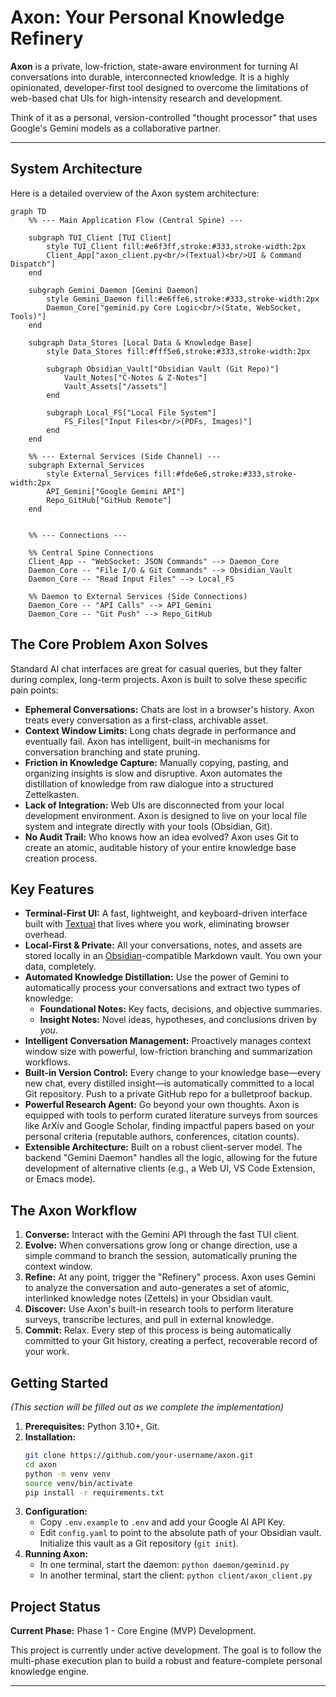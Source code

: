 # Axon: Your Personal Knowledge Refinery

**Axon** is a private, low-friction, state-aware environment for turning AI conversations into durable, interconnected knowledge. It is a highly opinionated, developer-first tool designed to overcome the limitations of web-based chat UIs for high-intensity research and development.

Think of it as a personal, version-controlled "thought processor" that uses Google's Gemini models as a collaborative partner.

---

## System Architecture

Here is a detailed overview of the Axon system architecture:

```mermaid
graph TD
    %% --- Main Application Flow (Central Spine) ---
    
    subgraph TUI_Client [TUI Client]
        style TUI_Client fill:#e6f3ff,stroke:#333,stroke-width:2px
        Client_App["axon_client.py<br/>(Textual)<br/>UI & Command Dispatch"]
    end

    subgraph Gemini_Daemon [Gemini Daemon]
        style Gemini_Daemon fill:#e6ffe6,stroke:#333,stroke-width:2px
        Daemon_Core["geminid.py Core Logic<br/>(State, WebSocket, Tools)"]
    end

    subgraph Data_Stores [Local Data & Knowledge Base]
        style Data_Stores fill:#fff5e6,stroke:#333,stroke-width:2px
        
        subgraph Obsidian_Vault["Obsidian Vault (Git Repo)"]
            Vault_Notes["C-Notes & Z-Notes"]
            Vault_Assets["/assets"]
        end

        subgraph Local_FS["Local File System"]
            FS_Files["Input Files<br/>(PDFs, Images)"]
        end
    end

    %% --- External Services (Side Channel) ---
    subgraph External_Services
        style External_Services fill:#fde6e6,stroke:#333,stroke-width:2px
        API_Gemini["Google Gemini API"]
        Repo_GitHub["GitHub Remote"]
    end


    %% --- Connections ---

    %% Central Spine Connections
    Client_App -- "WebSocket: JSON Commands" --> Daemon_Core
    Daemon_Core -- "File I/O & Git Commands" --> Obsidian_Vault
    Daemon_Core -- "Read Input Files" --> Local_FS
    
    %% Daemon to External Services (Side Connections)
    Daemon_Core -- "API Calls" --> API_Gemini
    Daemon_Core -- "Git Push" --> Repo_GitHub
```

## The Core Problem Axon Solves

Standard AI chat interfaces are great for casual queries, but they falter during complex, long-term projects. Axon is built to solve these specific pain points:

*   **Ephemeral Conversations:** Chats are lost in a browser's history. Axon treats every conversation as a first-class, archivable asset.
*   **Context Window Limits:** Long chats degrade in performance and eventually fail. Axon has intelligent, built-in mechanisms for conversation branching and state pruning.
*   **Friction in Knowledge Capture:** Manually copying, pasting, and organizing insights is slow and disruptive. Axon automates the distillation of knowledge from raw dialogue into a structured Zettelkasten.
*   **Lack of Integration:** Web UIs are disconnected from your local development environment. Axon is designed to live on your local file system and integrate directly with your tools (Obsidian, Git).
*   **No Audit Trail:** Who knows how an idea evolved? Axon uses Git to create an atomic, auditable history of your entire knowledge base creation process.

## Key Features

*   **Terminal-First UI:** A fast, lightweight, and keyboard-driven interface built with [Textual](https://github.com/Textualize/textual) that lives where you work, eliminating browser overhead.
*   **Local-First & Private:** All your conversations, notes, and assets are stored locally in an [Obsidian](https://obsidian.md/)-compatible Markdown vault. You own your data, completely.
*   **Automated Knowledge Distillation:** Use the power of Gemini to automatically process your conversations and extract two types of knowledge:
    *   **Foundational Notes:** Key facts, decisions, and objective summaries.
    *   **Insight Notes:** Novel ideas, hypotheses, and conclusions driven by *you*.
*   **Intelligent Conversation Management:** Proactively manages context window size with powerful, low-friction branching and summarization workflows.
*   **Built-in Version Control:** Every change to your knowledge base—every new chat, every distilled insight—is automatically committed to a local Git repository. Push to a private GitHub repo for a bulletproof backup.
*   **Powerful Research Agent:** Go beyond your own thoughts. Axon is equipped with tools to perform curated literature surveys from sources like ArXiv and Google Scholar, finding impactful papers based on your personal criteria (reputable authors, conferences, citation counts).
*   **Extensible Architecture:** Built on a robust client-server model. The backend "Gemini Daemon" handles all the logic, allowing for the future development of alternative clients (e.g., a Web UI, VS Code Extension, or Emacs mode).

## The Axon Workflow

1.  **Converse:** Interact with the Gemini API through the fast TUI client.
2.  **Evolve:** When conversations grow long or change direction, use a simple command to branch the session, automatically pruning the context window.
3.  **Refine:** At any point, trigger the "Refinery" process. Axon uses Gemini to analyze the conversation and auto-generates a set of atomic, interlinked knowledge notes (Zettels) in your Obsidian vault.
4.  **Discover:** Use Axon's built-in research tools to perform literature surveys, transcribe lectures, and pull in external knowledge.
5.  **Commit:** Relax. Every step of this process is being automatically committed to your Git history, creating a perfect, recoverable record of your work.

## Getting Started

*(This section will be filled out as we complete the implementation)*

1.  **Prerequisites:** Python 3.10+, Git.
2.  **Installation:**
    ```bash
    git clone https://github.com/your-username/axon.git
    cd axon
    python -m venv venv
    source venv/bin/activate
    pip install -r requirements.txt
    ```
3.  **Configuration:**
    *   Copy `.env.example` to `.env` and add your Google AI API Key.
    *   Edit `config.yaml` to point to the absolute path of your Obsidian vault. Initialize this vault as a Git repository (`git init`).
4.  **Running Axon:**
    *   In one terminal, start the daemon: `python daemon/geminid.py`
    *   In another terminal, start the client: `python client/axon_client.py`

## Project Status

**Current Phase:** Phase 1 - Core Engine (MVP) Development.

This project is currently under active development. The goal is to follow the multi-phase execution plan to build a robust and feature-complete personal knowledge engine.

---
